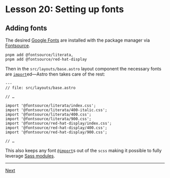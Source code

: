 # Lesson 20: Setting up fonts

## Adding fonts

The desired [Google Fonts](https://fonts.google.com/) are installed with the package manager via [Fontsource](https://fontsource.org/).

```shell
pnpm add @fontsource/literata,
pnpm add @fontsource/red-hat-display
```

Then in the `src/layouts/base.astro` layout component the necessary fonts are [`import`](https://docs.astro.build/en/guides/fonts/#using-fontsource)ed—Astro then takes care of the rest:

```Astro
---
// file: src/layouts/base.astro

// …

import '@fontsource/literata/index.css';
import '@fontsource/literata/400-italic.css';
import '@fontsource/literata/400.css';
import '@fontsource/literata/900.css';
import '@fontsource/red-hat-display/index.css';
import '@fontsource/red-hat-display/400.css';
import '@fontsource/red-hat-display/900.css';

// …
```

This also keeps any font [`@import`](https://sass-lang.com/documentation/at-rules/import/)s out of the `scss` making it possible to fully leverage [Sass modules](https://sass-lang.com/documentation/at-rules/use/).

---

[Next](../../README.md#lesson-21-setting-up-images)
